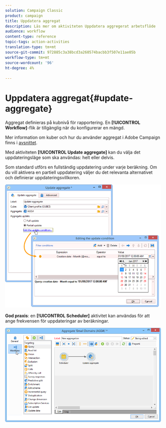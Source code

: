 ```yaml
---
solution: Campaign Classic
product: campaign
title: Uppdatera aggregat
description: Läs mer om aktiviteten Uppdatera aggregerat arbetsflöde
audience: workflow
content-type: reference
topic-tags: action-activities
translation-type: tm+mt
source-git-commit: 972885c3a38bcd3a260574bacbb3f507e11ae05b
workflow-type: tm+mt
source-wordcount: '96'
ht-degree: 4%

---
```



# Uppdatera aggregat{#update-aggregate}

Aggregat definieras på kubnivå för rapportering. En **[!UICONTROL Workflow]**-flik är tillgänglig när du konfigurerar en mängd.

Mer information om kuber och hur du använder aggregat i Adobe Campaign finns i [avsnittet](../../reporting/using/concepts-and-methodology.md#calculating-and-using-aggregates).

Med aktiviteten **[!UICONTROL Update aggregate]** kan du välja det uppdateringsläge som ska användas: helt eller delvis.

Som standard utförs en fullständig uppdatering under varje beräkning. Om du vill aktivera en partiell uppdatering väljer du det relevanta alternativet och definierar uppdateringsvillkoren.

![](assets/s_advuser_cube_agregate_05.png)

**God praxis**: en  **[!UICONTROL Scheduler]** aktivitet kan användas för att ange frekvensen för uppdateringar av beräkningar.

![](assets/s_advuser_cube_agregate_04.png)

